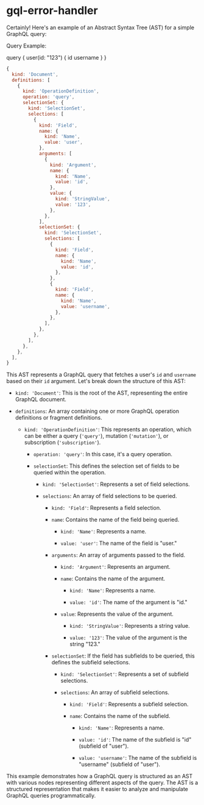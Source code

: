 # gql-error-handler

Certainly! Here's an example of an Abstract Syntax Tree (AST) for a simple GraphQL query:

Query Example:

query {
  user(id: "123") {
    id
    username
  }
}


```javascript
{
  kind: 'Document',
  definitions: [
    {
      kind: 'OperationDefinition',
      operation: 'query',
      selectionSet: {
        kind: 'SelectionSet',
        selections: [
          {
            kind: 'Field',
            name: {
              kind: 'Name',
              value: 'user',
            },
            arguments: [
              {
                kind: 'Argument',
                name: {
                  kind: 'Name',
                  value: 'id',
                },
                value: {
                  kind: 'StringValue',
                  value: '123',
                },
              },
            ],
            selectionSet: {
              kind: 'SelectionSet',
              selections: [
                {
                  kind: 'Field',
                  name: {
                    kind: 'Name',
                    value: 'id',
                  },
                },
                {
                  kind: 'Field',
                  name: {
                    kind: 'Name',
                    value: 'username',
                  },
                },
              ],
            },
          },
        ],
      },
    },
  ],
}
```

This AST represents a GraphQL query that fetches a user's `id` and `username` based on their `id` argument. Let's break down the structure of this AST:

- `kind: 'Document'`: This is the root of the AST, representing the entire GraphQL document.

- `definitions`: An array containing one or more GraphQL operation definitions or fragment definitions.

  - `kind: 'OperationDefinition'`: This represents an operation, which can be either a query (`'query'`), mutation (`'mutation'`), or subscription (`'subscription'`).

    - `operation: 'query'`: In this case, it's a query operation.

    - `selectionSet`: This defines the selection set of fields to be queried within the operation.

      - `kind: 'SelectionSet'`: Represents a set of field selections.

      - `selections`: An array of field selections to be queried.

        - `kind: 'Field'`: Represents a field selection.

        - `name`: Contains the name of the field being queried.

          - `kind: 'Name'`: Represents a name.

          - `value: 'user'`: The name of the field is "user."

        - `arguments`: An array of arguments passed to the field.

          - `kind: 'Argument'`: Represents an argument.

          - `name`: Contains the name of the argument.

            - `kind: 'Name'`: Represents a name.

            - `value: 'id'`: The name of the argument is "id."

          - `value`: Represents the value of the argument.

            - `kind: 'StringValue'`: Represents a string value.

            - `value: '123'`: The value of the argument is the string "123."

        - `selectionSet`: If the field has subfields to be queried, this defines the subfield selections.

          - `kind: 'SelectionSet'`: Represents a set of subfield selections.

          - `selections`: An array of subfield selections.

            - `kind: 'Field'`: Represents a subfield selection.

            - `name`: Contains the name of the subfield.

              - `kind: 'Name'`: Represents a name.

              - `value: 'id'`: The name of the subfield is "id" (subfield of "user").

              - `value: 'username'`: The name of the subfield is "username" (subfield of "user").

This example demonstrates how a GraphQL query is structured as an AST with various nodes representing different aspects of the query. The AST is a structured representation that makes it easier to analyze and manipulate GraphQL queries programmatically.

